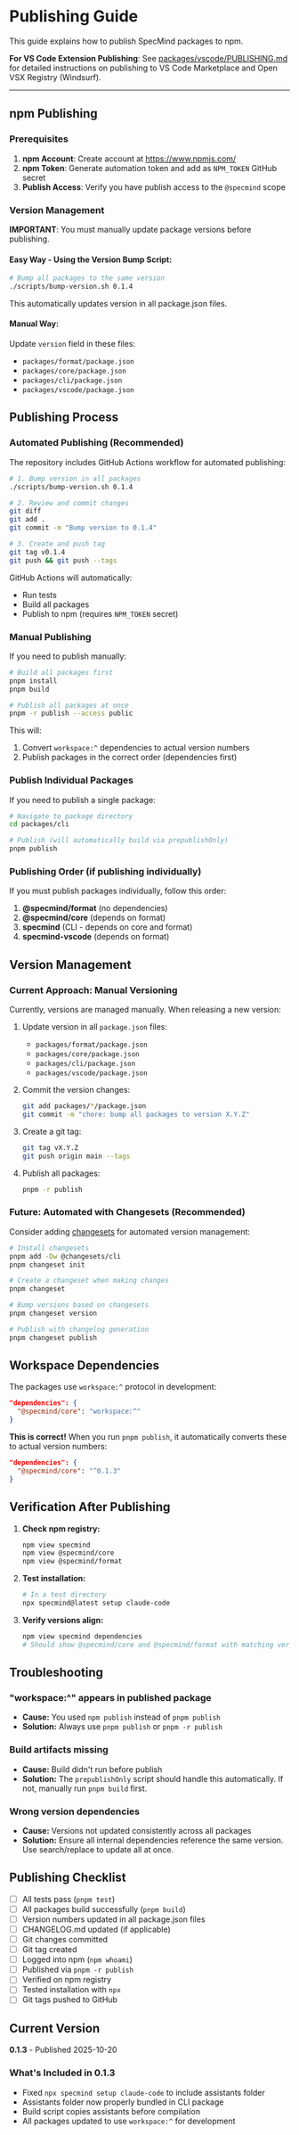 # Publishing Guide

This guide explains how to publish SpecMind packages to npm.

**For VS Code Extension Publishing**: See [packages/vscode/PUBLISHING.md](packages/vscode/PUBLISHING.md) for detailed instructions on publishing to VS Code Marketplace and Open VSX Registry (Windsurf).

---

## npm Publishing

### Prerequisites

1. **npm Account**: Create account at https://www.npmjs.com/
2. **npm Token**: Generate automation token and add as `NPM_TOKEN` GitHub secret
3. **Publish Access**: Verify you have publish access to the `@specmind` scope

### Version Management

**IMPORTANT**: You must manually update package versions before publishing.

#### Easy Way - Using the Version Bump Script:

```bash
# Bump all packages to the same version
./scripts/bump-version.sh 0.1.4
```

This automatically updates version in all package.json files.

#### Manual Way:

Update `version` field in these files:
- `packages/format/package.json`
- `packages/core/package.json`
- `packages/cli/package.json`
- `packages/vscode/package.json`

## Publishing Process

### Automated Publishing (Recommended)

The repository includes GitHub Actions workflow for automated publishing:

```bash
# 1. Bump version in all packages
./scripts/bump-version.sh 0.1.4

# 2. Review and commit changes
git diff
git add .
git commit -m "Bump version to 0.1.4"

# 3. Create and push tag
git tag v0.1.4
git push && git push --tags
```

GitHub Actions will automatically:
- Run tests
- Build all packages
- Publish to npm (requires `NPM_TOKEN` secret)

### Manual Publishing

If you need to publish manually:

```bash
# Build all packages first
pnpm install
pnpm build

# Publish all packages at once
pnpm -r publish --access public
```

This will:
1. Convert `workspace:^` dependencies to actual version numbers
2. Publish packages in the correct order (dependencies first)

### Publish Individual Packages

If you need to publish a single package:

```bash
# Navigate to package directory
cd packages/cli

# Publish (will automatically build via prepublishOnly)
pnpm publish
```

### Publishing Order (if publishing individually)

If you must publish packages individually, follow this order:

1. **@specmind/format** (no dependencies)
2. **@specmind/core** (depends on format)
3. **specmind** (CLI - depends on core and format)
4. **specmind-vscode** (depends on format)

## Version Management

### Current Approach: Manual Versioning

Currently, versions are managed manually. When releasing a new version:

1. Update version in all `package.json` files:
   - `packages/format/package.json`
   - `packages/core/package.json`
   - `packages/cli/package.json`
   - `packages/vscode/package.json`

2. Commit the version changes:
   ```bash
   git add packages/*/package.json
   git commit -m "chore: bump all packages to version X.Y.Z"
   ```

3. Create a git tag:
   ```bash
   git tag vX.Y.Z
   git push origin main --tags
   ```

4. Publish all packages:
   ```bash
   pnpm -r publish
   ```

### Future: Automated with Changesets (Recommended)

Consider adding [changesets](https://github.com/changesets/changesets) for automated version management:

```bash
# Install changesets
pnpm add -Dw @changesets/cli
pnpm changeset init

# Create a changeset when making changes
pnpm changeset

# Bump versions based on changesets
pnpm changeset version

# Publish with changelog generation
pnpm changeset publish
```

## Workspace Dependencies

The packages use `workspace:^` protocol in development:

```json
"dependencies": {
  "@specmind/core": "workspace:^"
}
```

**This is correct!** When you run `pnpm publish`, it automatically converts these to actual version numbers:

```json
"dependencies": {
  "@specmind/core": "^0.1.3"
}
```

## Verification After Publishing

1. **Check npm registry:**
   ```bash
   npm view specmind
   npm view @specmind/core
   npm view @specmind/format
   ```

2. **Test installation:**
   ```bash
   # In a test directory
   npx specmind@latest setup claude-code
   ```

3. **Verify versions align:**
   ```bash
   npm view specmind dependencies
   # Should show @specmind/core and @specmind/format with matching versions
   ```

## Troubleshooting

### "workspace:^" appears in published package

- **Cause:** You used `npm publish` instead of `pnpm publish`
- **Solution:** Always use `pnpm publish` or `pnpm -r publish`

### Build artifacts missing

- **Cause:** Build didn't run before publish
- **Solution:** The `prepublishOnly` script should handle this automatically. If not, manually run `pnpm build` first.

### Wrong version dependencies

- **Cause:** Versions not updated consistently across all packages
- **Solution:** Ensure all internal dependencies reference the same version. Use search/replace to update all at once.

## Publishing Checklist

- [ ] All tests pass (`pnpm test`)
- [ ] All packages build successfully (`pnpm build`)
- [ ] Version numbers updated in all package.json files
- [ ] CHANGELOG.md updated (if applicable)
- [ ] Git changes committed
- [ ] Git tag created
- [ ] Logged into npm (`npm whoami`)
- [ ] Published via `pnpm -r publish`
- [ ] Verified on npm registry
- [ ] Tested installation with `npx`
- [ ] Git tags pushed to GitHub

## Current Version

**0.1.3** - Published 2025-10-20

### What's Included in 0.1.3

- Fixed `npx specmind setup claude-code` to include assistants folder
- Assistants folder now properly bundled in CLI package
- Build script copies assistants before compilation
- All packages updated to use `workspace:^` for development
